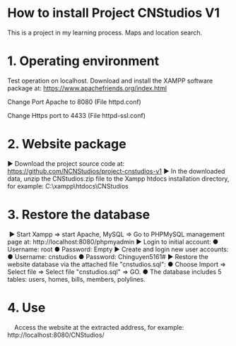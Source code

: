 # How to install Project CNStudios V1
This is a project in my learning process. Maps and location search.

# 1. Operating environment
Test operation on localhost. Download and install the XAMPP software package at: https://www.apachefriends.org/index.html

Change Port Apache to 8080 (File httpd.conf)

Change Https port to 4433 (File httpd-ssl.conf)
 
# 2. Website package
 ▶ Download the project source code at: https://github.com/NCNStudios/project-cnstudios-v1
 ▶ In the downloaded data, unzip the CNStudios.zip file to the Xampp htdocs installation directory, for example: C:\xampp\htdocs\CNStudios
 
# 3. Restore the database
 ▶ Start Xampp => start Apache, MySQL => Go to PHPMySQL management page at: http://localhost:8080/phpmyadmin
 ▶ Login to initial account:
      ● Username: root
      ● Password: Empty
 ▶ Create and login new user accounts:
      ● Username: cnstudios
      ● Password: Chinguyen5161#
 ▶ Restore the website database via the attached file "cnstudios.sql":
      ● Choose Import => Select file => Select file "cnstudios.sql" => GO.
      ● The database includes 5 tables: users, homes, bills, members, polylines.
# 4. Use
    Access the website at the extracted address, for example: http://localhost:8080/CNStudios/

